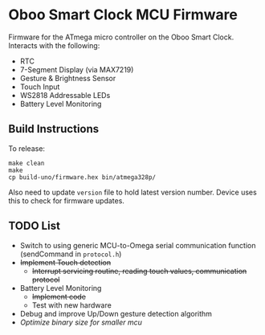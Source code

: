 # Oboo Smart Clock MCU Firmware

Firmware for the ATmega micro controller on the Oboo Smart Clock. Interacts with the following:

* RTC
* 7-Segment Display (via MAX7219)
* Gesture & Brightness Sensor
* Touch Input
* WS2818 Addressable LEDs
* Battery Level Monitoring

## Build Instructions

To release:

```
make clean
make
cp build-uno/firmware.hex bin/atmega328p/
```

Also need to update `version` file to hold latest version number. Device uses this to check for firmware updates.


## TODO List

* Switch to using generic MCU-to-Omega serial communication function (sendCommand in `protocol.h`)
* ~~Implement Touch detection~~
	* ~~Interrupt servicing routine, reading touch values, communication protocol~~
* Battery Level Monitoring
    * ~~Implement code~~
    * Test with new hardware
* Debug and improve Up/Down gesture detection algorithm
* _Optimize binary size for smaller mcu_
